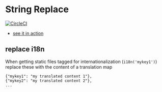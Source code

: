 # String Replace

[![CircleCI](https://circleci.com/gh/Nexysweb/string-replace.svg?style=svg)](https://circleci.com/gh/Nexysweb/workflows/string-replace)

* [see it in action](https://nexysweb.github.io/string-replace/build)

## replace i18n

When getting static files tagged for internationalization (`i18n('mykey1')`) replace these with the content of a translation map

```
{"mykey1": "my translated content 1"},
{"mykey2": "my translated content 2"},
...
```

